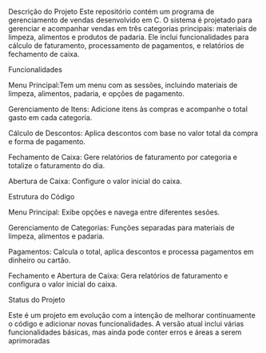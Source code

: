 Descrição do Projeto
Este repositório contém um programa de gerenciamento de vendas desenvolvido em C. O sistema é projetado para gerenciar e acompanhar vendas em três categorias principais: materiais de limpeza, alimentos e produtos de padaria. Ele inclui funcionalidades para cálculo de faturamento, processamento de pagamentos, e relatórios de fechamento de caixa.



Funcionalidades

Menu Principal:Tem um menu com as sessões, incluindo materiais de limpeza, alimentos, padaria, e opções de pagamento.

Gerenciamento de Itens: Adicione itens às compras e acompanhe o total gasto em cada categoria.

Cálculo de Descontos: Aplica descontos com base no valor total da compra e forma de pagamento.

Fechamento de Caixa: Gere relatórios de faturamento por categoria e totalize o faturamento do dia.

Abertura de Caixa: Configure o valor inicial do caixa.



Estrutura do Código

Menu Principal: Exibe opções e navega entre diferentes sesões.

Gerenciamento de Categorias: Funções separadas para materiais de limpeza, alimentos e padaria.

Pagamentos: Calcula o total, aplica descontos e processa pagamentos em dinheiro ou cartão.

Fechamento e Abertura de Caixa: Gera relatórios de faturamento e configura o valor inicial do caixa.



Status do Projeto

Este é um projeto em evolução com a intenção de melhorar continuamente o código e adicionar novas funcionalidades. A versão atual inclui várias funcionalidades básicas, mas ainda pode conter erros e áreas a serem aprimoradas
